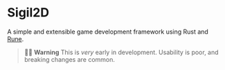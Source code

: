 # Sigil2D

A simple and extensible game development framework using Rust and [Rune](https://rune-rs.github.io/).

> 🚧👷 **Warning** This is _very_ early in development. Usability is poor, and breaking changes are common.
